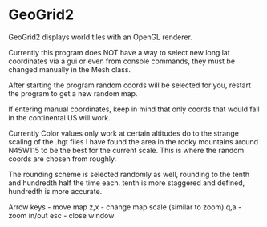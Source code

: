 # GeoGrid2
GeoGrid2 displays world tiles with an OpenGL renderer.

Currently this program does NOT have a way to select new long lat coordinates via a
gui or even from console commands, they must be changed manually in the Mesh class.

After starting the program random coords will be selected for you, restart the program to get a new random map.

If entering manual coordinates, keep in mind that only coords that would fall in the continental US will work.

Currently Color values only work at certain altitudes do to the strange scaling of the
.hgt files I have found the area in the rocky mountains around N45W115 to be the
best for the current scale. This is where the random coords are chosen from roughly.

The rounding scheme is selected randomly as well, rounding to the tenth and hundredth half the time each.
tenth is more staggered and defined, hundredth is more accurate.

Arrow keys - move map
z,x - change map scale (similar to zoom)
q,a - zoom in/out
esc - close window

